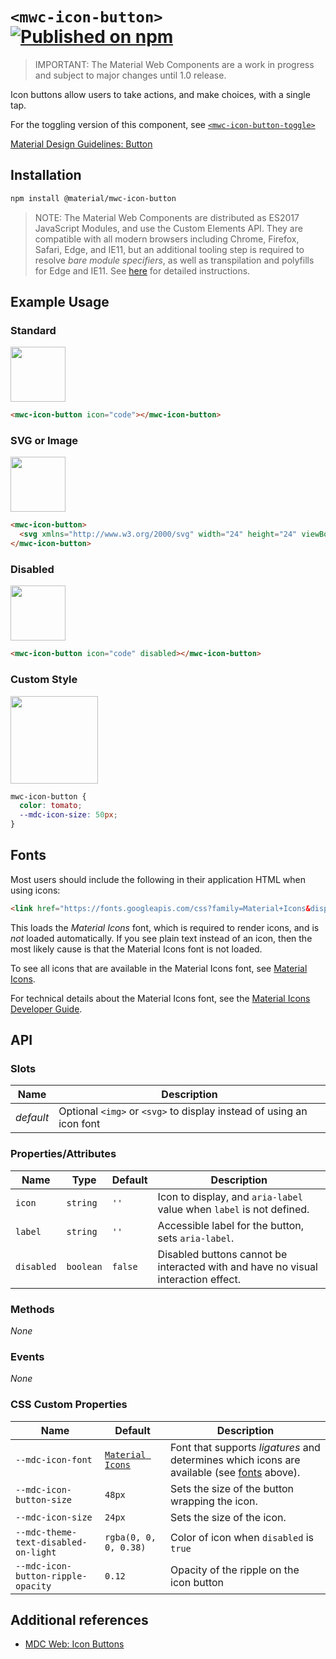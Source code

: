 # `<mwc-icon-button>` [![Published on npm](https://img.shields.io/npm/v/@material/mwc-icon-button.svg)](https://www.npmjs.com/package/@material/mwc-icon-button)

> IMPORTANT: The Material Web Components are a work in progress and subject to
> major changes until 1.0 release.

Icon buttons allow users to take actions, and make choices, with a single tap.

For the toggling version of this component, see [`<mwc-icon-button-toggle>`](https://github.com/material-components/material-components-web-components/tree/master/packages/icon-button-toggle/)

[Material Design Guidelines: Button](https://material.io/design/components/buttons.html)

## Installation

```sh
npm install @material/mwc-icon-button
```

> NOTE: The Material Web Components are distributed as ES2017 JavaScript
> Modules, and use the Custom Elements API. They are compatible with all modern
> browsers including Chrome, Firefox, Safari, Edge, and IE11, but an additional
> tooling step is required to resolve *bare module specifiers*, as well as
> transpilation and polyfills for Edge and IE11. See
> [here](https://github.com/material-components/material-components-web-components#quick-start)
> for detailed instructions.

## Example Usage

### Standard

<img src="https://raw.githubusercontent.com/material-components/material-components-web-components/395c02244bf15c2658cb110eb405ff2e4c0477fc/packages/icon-button/images/standard.png" height="88px">

```html
<mwc-icon-button icon="code"></mwc-icon-button>
```

### SVG or Image

<img src="https://raw.githubusercontent.com/material-components/material-components-web-components/395c02244bf15c2658cb110eb405ff2e4c0477fc/packages/icon-button/images/svg.png" height="88px">

```html
<mwc-icon-button>
  <svg xmlns="http://www.w3.org/2000/svg" width="24" height="24" viewBox="0 0 24 24"><path d="M0 0h24v24H0z" fill="none"/><path d="M12 2C6.48 2 2 6.48 2 12s4.48 10 10 10 10-4.48 10-10S17.52 2 12 2zm-2 15l-5-5 1.41-1.41L10 14.17l7.59-7.59L19 8l-9 9z"/></svg>
</mwc-icon-button>
```

### Disabled

<img src="https://raw.githubusercontent.com/material-components/material-components-web-components/395c02244bf15c2658cb110eb405ff2e4c0477fc/packages/icon-button/images/disabled.png" height="88px">

```html
<mwc-icon-button icon="code" disabled></mwc-icon-button>
```

### Custom Style

<img src="https://raw.githubusercontent.com/material-components/material-components-web-components/395c02244bf15c2658cb110eb405ff2e4c0477fc/packages/icon-button/images/custom_color.png" height="140px">

```css
mwc-icon-button {
  color: tomato;
  --mdc-icon-size: 50px;
}
```

## Fonts

Most users should include the following in their application HTML when using
icons:

```html
<link href="https://fonts.googleapis.com/css?family=Material+Icons&display=block" rel="stylesheet">
```

This loads the *Material Icons* font, which is required to render icons, and is
*not* loaded automatically. If you see plain text instead of an icon, then the
most likely cause is that the Material Icons font is not loaded.

To see all icons that are available in the Material Icons font, see
[Material Icons](https://material.io/resources/icons/).

For technical details about the Material Icons font, see the
[Material Icons Developer Guide](https://google.github.io/material-design-icons/).

## API

### Slots
| Name | Description
| ---- | -----------
| _default_ | Optional `<img>` or `<svg>` to display instead of using an icon font

### Properties/Attributes
| Name | Type | Default | Description
| ---- | ---- | ------- | -----------
| `icon` | `string` | `''` | Icon to display, and `aria-label` value when `label` is not defined.
| `label` | `string` | `''` | Accessible label for the button, sets `aria-label`.
| `disabled` | `boolean` | `false` | Disabled buttons cannot be interacted with and have no visual interaction effect.

### Methods
*None*

### Events
*None*

### CSS Custom Properties

| Name | Default | Description
| ---- | ------- | -----------
| `--mdc-icon-font` | [`Material Icons`](https://material.io/resources/icons/) | Font that supports *ligatures* and determines which icons are available (see [fonts](#fonts) above).
| `--mdc-icon-button-size` | `48px` | Sets the size of the button wrapping the icon.
| `--mdc-icon-size` | `24px` | Sets the size of the icon.
| `--mdc-theme-text-disabled-on-light` | `rgba(0, 0, 0, 0.38)` | Color of icon when `disabled` is `true`
| `--mdc-icon-button-ripple-opacity` | `0.12` | Opacity of the ripple on the icon button

## Additional references

- [MDC Web: Icon Buttons](https://material.io/develop/web/components/buttons/icon-buttons/)
